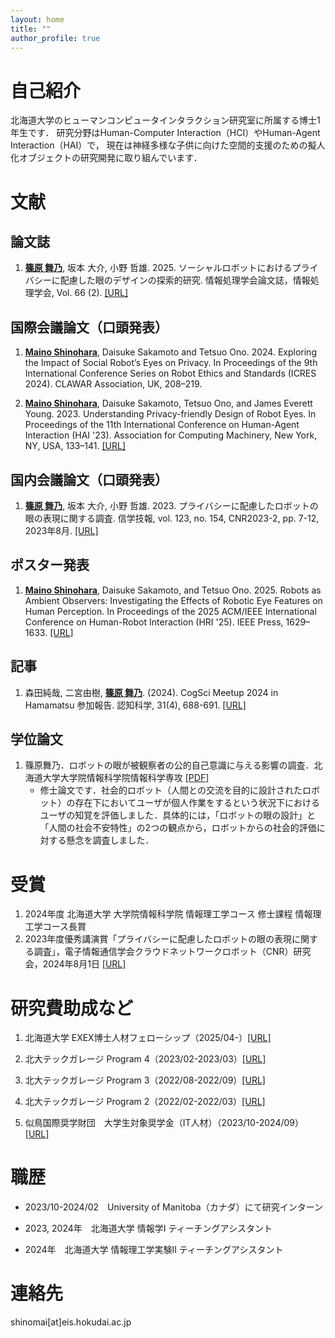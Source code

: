 ```yaml
---
layout: home
title: ""
author_profile: true
---
```


# 自己紹介
北海道大学のヒューマンコンピュータインタラクション研究室に所属する博士1年生です．
研究分野はHuman-Computer Interaction（HCI）やHuman-Agent Interaction（HAI）で，
現在は神経多様な子供に向けた空間的支援のための擬人化オブジェクトの研究開発に取り組んでいます．

# 文献
## 論文誌
1. <u><strong>篠原 舞乃</strong></u>, 坂本 大介, 小野 哲雄. 2025. ソーシャルロボットにおけるプライバシーに配慮した眼のデザインの探索的研究. 情報処理学会論文誌，情報処理学会, Vol. 66 (2). [[URL]](https://doi.org/10.20729/0002000019)

## 国際会議論文（口頭発表）
1. <u><strong>Maino Shinohara</strong></u>, Daisuke Sakamoto and Tetsuo Ono. 2024. Exploring the Impact of Social Robot’s Eyes on Privacy. In Proceedings of the 9th International Conference Series on Robot Ethics and Standards (ICRES 2024). CLAWAR Association, UK, 208–219.

2. <u><strong>Maino Shinohara</strong></u>, Daisuke Sakamoto, Tetsuo Ono, and James Everett Young. 2023. Understanding Privacy-friendly Design of Robot Eyes. In Proceedings of the 11th International Conference on Human-Agent Interaction (HAI '23). Association for Computing Machinery, New York, NY, USA, 133–141. [[URL]](https://dl.acm.org/doi/10.1145/3623809.3623829)

## 国内会議論文（口頭発表）
1. <u><strong>篠原 舞乃</strong></u>, 坂本 大介, 小野 哲雄. 2023. プライバシーに配慮したロボットの眼の表現に関する調査. 信学技報, vol. 123, no. 154, CNR2023-2, pp. 7-12, 2023年8月. [[URL]](https://ken.ieice.org/ken/paper/20230809GCWt/)

## ポスター発表
1. <u><strong>Maino Shinohara</strong></u>, Daisuke Sakamoto, and Tetsuo Ono. 2025. Robots as Ambient Observers: Investigating the Effects of Robotic Eye Features on Human Perception. In Proceedings of the 2025 ACM/IEEE International Conference on Human-Robot Interaction (HRI '25). IEEE Press, 1629–1633. [[URL]](https://dl.acm.org/doi/10.5555/3721488.3721734)

## 記事
1. 森田純哉, 二宮由樹, <u><strong>篠原 舞乃</strong></u>. (2024). CogSci Meetup 2024 in Hamamatsu 参加報告. 認知科学, 31(4), 688-691. [[URL]](https://www.jstage.jst.go.jp/article/jcss/31/4/31_2024.037/_article/-char/ja)


## 学位論文
1. 篠原舞乃．ロボットの眼が被観察者の公的自己意識に与える影響の調査．北海道大学大学院情報科学院情報科学専攻 [[PDF]](assets/pdf/thesis.pdf) 
    - 修士論文です．社会的ロボット（人間との交流を目的に設計されたロボット）の存在下においてユーザが個人作業をするという状況下におけるユーザの知覚を評価しました．具体的には，「ロボットの眼の設計」と「人間の社会不安特性」の2つの観点から，ロボットからの社会的評価に対する懸念を調査しました．

# 受賞
1. 2024年度 北海道大学 大学院情報科学院 情報理工学コース 修士課程 情報理工学コース長賞
2. 2023年度優秀講演賞「プライバシーに配慮したロボットの眼の表現に関する調査」，電子情報通信学会クラウドネットワークロボット（CNR）研究会，2024年8月1日 [[URL]](https://sites.google.com/site/cloudnetworkrobots/%E8%A1%A8%E5%BD%B0)

# 研究費助成など
1. 北海道大学 EXEX博士人材フェローシップ（2025/04-）[[URL]](https://sites.google.com/eis.hokudai.ac.jp/exexphd-fellow/)

2. 北大テックガレージ Program 4（2023/02-2023/03）[[URL]](https://hokudai-hutg.com/)

3. 北大テックガレージ Program 3（2022/08-2022/09）[[URL]](https://hokudai-hutg.com/)

4. 北大テックガレージ Program 2（2022/02-2022/03）[[URL]](https://hokudai-hutg.com/)

5. 似鳥国際奨学財団　大学生対象奨学金（IT人材）（2023/10-2024/09）[[URL]](https://www.nitori-shougakuzaidan.com/)

# 職歴
- 2023/10-2024/02　University of Manitoba（カナダ）にて研究インターン

- 2023, 2024年　北海道大学 情報学I ティーチングアシスタント

- 2024年　北海道大学 情報理工学実験Ⅱ ティーチングアシスタント

# 連絡先
shinomai[at]eis.hokudai.ac.jp